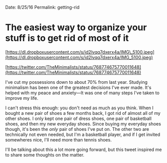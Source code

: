 Date: 8/25/16
Permalink: getting-rid

# The easiest way to organize your stuff is to get rid of most of it

[https://dl.dropboxusercontent.com/s/id2lvqq7dxerx4a/IMG\_5100.jpeg](https://dl.dropboxusercontent.com/s/id2lvqq7dxerx4a/IMG_5100.jpeg)

[https://twitter.com/TheMinimalists/status/768774675770011648](https://twitter.com/TheMinimalists/status/768774675770011648)

I've cut my possessions down to about 70% from last year. Studying minimalism has been one of the greatest decisions I've ever made. It's helped with my peace and anxiety—It was one of many steps I've taken to improve my life.

I can't stress this enough: you don't need as much as you think. When I bought a new pair of shoes a few months back, I got rid of almost all of my other shoes. I only kept one pair of dress shoes, one pair of basketball shoes, and then my new everyday shoes. Since buying my everyday shoes though, it's been the *only* pair of shoes I've put on. The other two are technically not even needed, but I'm a basketball player, and if I get invited somewheres nice, I'll need more than tennis shoes.

I'll be talking about this a lot more going forward, but this tweet inspired me to share some thoughts on the matter.